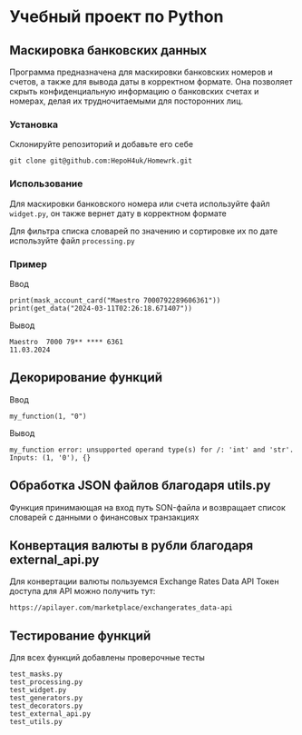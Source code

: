 # Учебный проект по Python

## Маскировка банковских данных

Программа предназначена для маскировки банковских номеров и счетов, а также для вывода даты в корректном формате. Она позволяет скрыть конфиденциальную информацию о банковских счетах и номерах, делая их трудночитаемыми для посторонних лиц.  

### Установка

Склонируйте репозиторий и добавьте его себе
```
git clone git@github.com:HepoH4uk/Homewrk.git
```
### Использование

Для маскировки банковского номера или счета используйте файл `widget.py`, он также вернет дату в корректном формате

Для фильтра списка словарей по значению и сортировке их по дате используйте файл `processing.py`

### Пример
Ввод
```
print(mask_account_card("Maestro 7000792289606361"))
print(get_data("2024-03-11T02:26:18.671407"))
```
Вывод
```
Maestro  7000 79** **** 6361
11.03.2024
```
## Декорирование функций
Ввод
```
my_function(1, "0")
```
Вывод
```
my_function error: unsupported operand type(s) for /: 'int' and 'str'. Inputs: (1, '0'), {}
```

## Обработка JSON файлов благодаря utils.py

Функция принимающая на вход путь SON-файла и возвращает список словарей с данными о финансовых транзакциях

## Конвертация валюты в рубли благодаря external_api.py
Для конвертации валюты пользуемся Exchange Rates Data API
Токен доступа для API можно получить тут:
```
https://apilayer.com/marketplace/exchangerates_data-api
```

## Тестирование функций

Для всех функций добавлены проверочные тесты
```
test_masks.py
test_processing.py
test_widget.py
test_generators.py
test_decorators.py
test_external_api.py
test_utils.py
```
